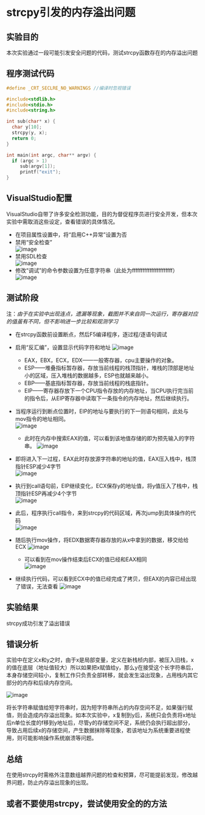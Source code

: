 # strcpy引发的内存溢出问题

## 实验目的  

本次实验通过一段可能引发安全问题的代码，测试strcpy函数存在的内存溢出问题

## 程序测试代码  

```C
#define _CRT_SECLRE_NO_WARNINGS //编译时忽视错误

#include<stdlib.h>
#include<stdio.h>
#include<string.h>

int sub(char* x) {
  char y[10];
  strcpy(y, x);
  return 0;
}

int main(int argc, char** argv) {
  if (argc > 1)
     sub(argv[1]);
     printf("exit");
}
```

## VisualStudio配置  

VisualStudio自带了许多安全检测功能，目的为督促程序员进行安全开发，但本次实验中需取消这些设定，查看错误的具体情况。

- 在项目属性设置中，将“启用C++异常”设置为否
- 禁用“安全检查”  
![image](./img/img-1.png)  
- 禁用SDL检查  
![image](./img/img-2.png)  
- 修改“调试”的命令参数设置为任意字符串（此处为fffffffffffffffffffffff）  
![image](./img/img-3.png)  

## 测试阶段  

注：*由于在实验中出现连点，遗漏等现象，截图并不来自同一次运行，寄存器对应的值虽有不同，但不影响进一步比较和观测学习*  

- 在strcpy函数前设置断点，然后F5编译程序，逐过程/逐语句调试  
- 启用“反汇编”，设置显示代码字符和地址
![image](./img/img-4.png)  
  - EAX，EBX，ECX，EDX——一般寄存器，cpu主要操作的对象。
  - ESP——堆叠指标暂存器，存放当前线程的栈顶指针，堆栈的顶部是地址小的区域，压入堆栈的数据越多，ESP也就越来越小。  
  - EBP——基底指标暂存器，存放当前线程的栈底指针。  
  - EIP——寄存器存放下一个CPU指令存放的内存地址，当CPU执行完当前的指令后，从EIP寄存器中读取下一条指令的内存地址，然后继续执行。  

- 当程序运行到断点位置时，EIP的地址与要执行的下一则语句相同，此处与mov指令的地址相同。  
![image](./img/img-5.png)  
  - 此时在内存中搜索EAX的值，可以看到该地值存储的即为预先输入的字符串。
  ![image](./img/img-8.png)  
- 即将进入下一过程，EAX此时存放源字符串的地址的值，EAX压入栈中，栈顶指针ESP减少4字节  
![image](./img/img-6.png)  
- 执行到call语句前，EIP继续变化，ECX保存y的地址值，将y值压入了栈中，栈顶指针ESP再减少4个字节  
![image](./img/img-7.png)  
- 此后，程序执行call指令，来到strcpy的代码区域，再次jump到具体操作的代码  
![image](./img/img-11.png)
- 随后执行mov操作，将EDX数据寄存器存放的从x中拿到的数据，移交给给ECX
![image](./img/img-12.png)  
  - 可以看到在mov操作结束后ECX的值已经和EAX相同  
  ![image](./img/img-9.png)  
- 继续执行代码，可以看到ECX中的值已经完成了拷贝，但EAX的内容已经出现了错误，无法查看
![image](./img/img-10.png)  

## 实验结果

strcpy成功引发了溢出错误

## 错误分析

实验中在定义x和y之时，由于x是局部变量，定义在新栈桢内部，被压入旧栈，x的值在底层（地址值较大）所以如果把x赋值给y，那么y在接受这个长字符串后，本身存储空间较小，复制工作只负责全部转移，就会发生溢出现象，占用栈内其它部分的内存和后续内存空间。  

![image](./img/img-13.png)

将长字符串赋值给短字符串时，因为短字符串所占的内存空间不足，如果强行赋值，则会造成内存溢出现象。如本次实验中，x复制到y后，系统只会负责将x地址后n单位长度的f移到y地址后，尽管y的存储空间不足，系统仍会执行超出部分，导致占用后续x的存储空间，产生数据抹除等现象，若该地址为系统重要进程使用，则可能影响操作系统崩溃等问题。

## 总结  

在使用strcpy时需格外注意数组越界问题的检查和预算，尽可能提前发现，修改越界问题，防止内存溢出现象的出现。

## 或者不要使用strcpy，尝试使用安全的的方法
